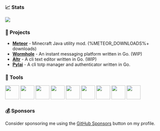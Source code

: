 ### 📈 Stats
![](https://github-readme-stats.vercel.app/api?username=arlomcwalter&hide_title=true&count_private=true&include_all_commits=true&hide_border=true&text_color=FFFFFF&bg_color=00000000&theme=dark#gh-dark-mode-only)

### 🚧 Projects
 - [**Meteor**](https://github.com/MeteorDevelopment) - Minecraft Java utility mod. (%METEOR_DOWNLOADS%+ downloads)
 - [**Wormhole**](https://github.com/MeteorDevelopment/wormhole) - An instant messaging platform written in Go. (WIP)
 - [**Altr**](https://github.com/arlomcwalter/altr) - A cli text editor written in Go. (WIP)
 - [**Pylai**](https://github.com/arlomcwalter/pylai) - A cli totp manager and authenticator written in Go.

### 🔧 Tools
<div>
  <img height="45" src="https://cdn.jsdelivr.net/gh/devicons/devicon/icons/java/java-original.svg" />
  <img height="45" src="https://resources.jetbrains.com/storage/products/company/brand/logos/IntelliJ_IDEA_icon.svg" />
  <img height="45" src="https://cdn.jsdelivr.net/gh/devicons/devicon/icons/go/go-original.svg" />
  <img height="45" src="https://resources.jetbrains.com/storage/products/company/brand/logos/GoLand_icon.svg" />
  <img height="45" src="https://cdn.jsdelivr.net/gh/devicons/devicon/icons/svelte/svelte-original.svg" />
  <img height="45" src="https://resources.jetbrains.com/storage/products/company/brand/logos/WebStorm_icon.svg" />
  <img height="45" src="https://cdn.jsdelivr.net/gh/devicons/devicon/icons/git/git-original.svg" />
  <img height="45" src="https://cdn.jsdelivr.net/gh/devicons/devicon/icons/gradle/gradle-plain.svg" />
  <img height="45" src="https://cdn.jsdelivr.net/gh/devicons/devicon/icons/docker/docker-original.svg" />
</div>

### 💰 Sponsors
Consider sponsoring me using the [GitHub Sponsors](https://github.com/sponsors/arlomcwalter) button on my profile.
